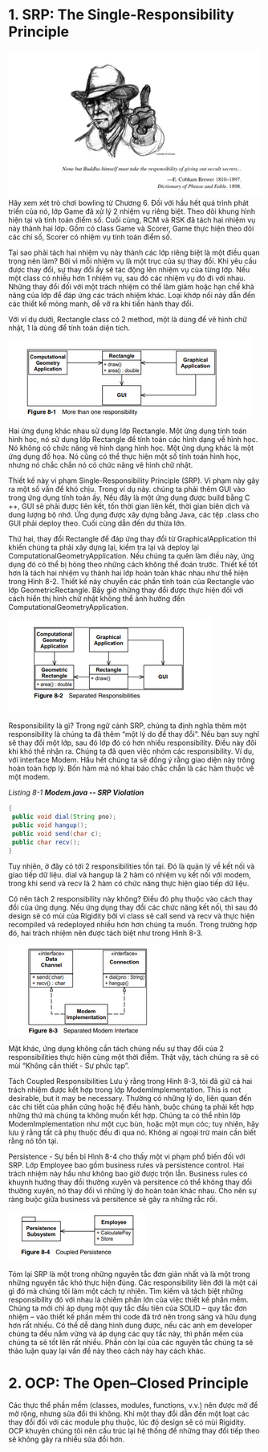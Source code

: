 # 1. SRP: The Single-Responsibility Principle

![markdown](https://github.com/manhnt7/Documentation/blob/main/image/SRP-image.png)
Hãy xem xét trò chơi bowling từ Chương 6. Đối với hầu hết quá trình phát triển của nó, lớp Game đã xử lý 2 nhiệm vụ riêng biệt. Theo dõi khung hình hiện tại và tính toán điểm số. Cuối cùng, RCM và RSK đã tách hai nhiệm vụ này thành hai lớp. Gồm có class Game và Scorer, Game thực hiện theo dõi các chỉ số, Scorer có nhiệm vụ tính toán điểm số.

Tại sao phải tách hai nhiệm vụ này thành các lớp riêng biệt là một điều quan trọng nên làm? Bởi vì mỗi nhiệm vụ là một trục của sự thay đổi. Khi yêu cầu được thay đổi, sự thay đổi ấy sẽ tác động lên nhiệm vụ của từng lớp. 
Nếu một class có nhiều hơn 1 nhiệm vụ, sau đó các nhiệm vụ đó đi với nhau. Những thay đổi đối với một trách nhiệm có thể làm giảm hoặc hạn chế khả năng của lớp để đáp ứng các trách nhiệm khác. Loại khớp nối này dẫn đến các thiết kế mỏng manh, dễ vỡ ra khi tiến hành thay đổi.

Với ví dụ dưới, Rectangle class có 2 method, một là dùng để vẽ hình chữ nhật, 1 là dùng để tính toán diện tích.

![markdown](https://github.com/manhnt7/Documentation/blob/main/image/Figure-8-1.png)

Hai ứng dụng khác nhau sử dụng lớp Rectangle. Một ứng dụng tính toán hình học, nó sử dụng lớp Rectangle để tính toán các hình dạng về hình học. Nó không có chức năng vẽ hình dạng hình học. Một ứng dụng khác là một ứng dụng đồ họa. Nó cũng có thể thực hiện một số tính toán hình học, nhưng nó chắc chắn nó có chức năng vẽ hình chữ nhật.

Thiết kế này vi phạm Single-Responsibility Principle (SRP). 
Vi phạm này gây ra một số vấn đề khó chịu. Trong ví dụ này. chúng ta phải thêm GUI vào trong ứng dụng tính toán ấy. Nếu  đây là một ứng dụng được build bằng C ++, GUI sẽ phải được liên kết, tốn thời gian liên kết, thời gian biên dịch và dung lượng bộ nhớ. Ứng dụng được xây dựng bằng Java, các tệp .class cho GUI phải deploy theo. Cuối cùng dẫn đến dư thừa lớn.

Thứ hai, thay đổi Rectangle để đáp ứng thay đổi từ GraphicalApplication thì khiến chúng ta phải xây dựng lại, kiểm tra lại và deploy lại ComputationalGeometryApplication. Nếu chúng ta quên làm điều này, ứng dụng đó có thể bị hỏng theo những cách không thể đoán trước.
Thiết kế tốt hơn là tách hai nhiệm vụ thành hai lớp hoàn toàn khác nhau như thể hiện trong Hình 8-2. Thiết kế này chuyển các phần tính toán của Rectangle vào lớp GeometricRectangle. Bây giờ
những thay đổi được thực hiện đối với cách hiển thị hình chữ nhật không thể ảnh hưởng đến ComputationalGeometryApplication.

![markdown](https://github.com/manhnt7/Documentation/blob/main/image/Figure-8-2.png)

Responsibility là gì?
Trong ngữ cảnh SRP, chúng ta định nghĩa thêm một responsibility là chúng ta đã thêm “một lý do để thay đổi”. Nếu bạn suy nghĩ sẽ thay đổi một lớp, sau đó lớp đó có hơn nhiều responsibility. Điều này đôi khi khó thể nhận ra. Chúng ta đã quen việc nhóm các responsibility. Ví dụ, với interface Modem. Hầu hết chúng ta sẽ đồng ý rằng giao diện này trông hoàn toàn hợp lý. Bốn hàm mà nó khai báo chắc chắn là các hàm thuộc về một modem.

*Listing 8-1*
***Modem.java -- SRP Violation***
```java
{
 public void dial(String pno);
 public void hangup();
 public void send(char c);
 public char recv();
}
```
Tuy nhiên, ở đây có tới 2 responsibilities tồn tại. Đó là quản lý về kết nối và giao tiếp dữ liệu. dial và hangup là 2 hàm có nhiệm vụ kết nối với modem, trong khi send và recv là 2 hàm có chức năng thực hiện giao tiếp dữ liệu.

Có nên tách 2 responsibility này không? Điều đó phụ thuộc vào cách thay đổi của ứng dụng. Nếu ứng dụng thay đổi các chức năng kết nối, thì sau đó design sẽ có mùi của Rigidity bởi vì class sẽ call send và recv và thực hiện recompiled và redeployed nhiều hơn hơn chúng ta muốn. Trong trường hợp đó, hai trách nhiệm nên được tách biệt như trong Hình 8-3.

![markdown](https://github.com/manhnt7/Documentation/blob/main/image/Figure-8-3.png)

Mặt khác, ứng dụng không cần tách chúng nếu sự thay đổi của 2 responsibilities thực hiện cùng một thời điểm. Thật vậy, tách chúng ra sẽ có mùi “Không cần thiết - Sự phức tạp”.

Tách Coupled Responsibilities
Lưu ý rằng trong Hình 8-3, tôi đã giữ cả hai trách nhiệm được kết hợp trong lớp ModemImplementation.  This is not desirable, but it may be necessary. Thường có những lý do, liên quan đến các chi tiết của phần cứng hoặc hệ điều hành, buộc chúng ta phải kết hợp những thứ mà chúng ta không muốn kết hợp.
Chúng ta có thể nhìn lớp ModemImplementation như một cục bùn, hoặc một mụn cóc; tuy nhiên, hãy lưu ý rằng tất cả phụ thuộc đều đi qua nó. Không ai ngoại trừ main cần biết rằng nó tồn tại.

Persistence - Sự bền bỉ
Hình 8-4 cho thấy một vi phạm phổ biến đối với SRP. Lớp Employee bao gồm business rules và persistence control. Hai trách nhiệm này hầu như không bao giờ được trộn lẫn. Business rules có khuynh hướng thay đổi thường xuyên và persitence có thể không thay đổi thường xuyên, nó thay đổi vì những lý do hoàn toàn khác nhau. Cho nên sự ràng buộc giữa business và persitence sẽ gây ra những rắc rối.

![markdown](https://github.com/manhnt7/Documentation/blob/main/image/Figure-8-4.png)

Tóm lại
SRP là một trong những nguyên tắc đơn giản nhất và là một trong những nguyên tắc khó thực hiện đúng. Các responsibility liên đới là một cái gì đó mà chúng tôi làm một cách tự nhiên. Tìm kiếm và tách biệt những responsibility đó với nhau là chiếm phần lớn của việc thiết kế phần mềm. 
Chúng ta mới chỉ áp dụng một quy tắc đầu tiên của SOLID – quy tắc đơn nhiệm – vào thiết kế phần mềm thì code đã trở nên trong sáng và hữu dụng hơn rất nhiều. Có thể dễ dàng hình dung được, nếu các anh em developer chúng ta đều nắm vững và áp dụng các quy tắc này, thì phần mềm của chúng ta sẽ tốt lên rất nhiều.
Phần còn lại của các nguyên tắc chúng ta sẽ thảo luận quay lại vấn đề này theo cách này hay cách khác. 

# 2. OCP: The Open–Closed Principle

Các thực thể phần mềm (classes, modules, functions, v.v.) nên được mở để mở rộng, nhưng sửa đổi thì không. 
Khi một thay đổi dẫn đến một loạt các thay đổi đối với các module phụ thuộc, lúc đó design sẽ có mùi Rigidity. OCP khuyên chúng tôi nên cấu trúc lại hệ thống để những thay đổi tiếp theo sẽ không gây ra nhiều sửa đổi hơn.
